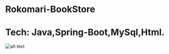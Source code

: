 # Rokomari-BookStore
# Tech: Java,Spring-Boot,MySql,Html.
![alt text](https://github.com/Mamun-71/Rokomari-BookStore/blob/main/BookDetails.png?raw=true)
